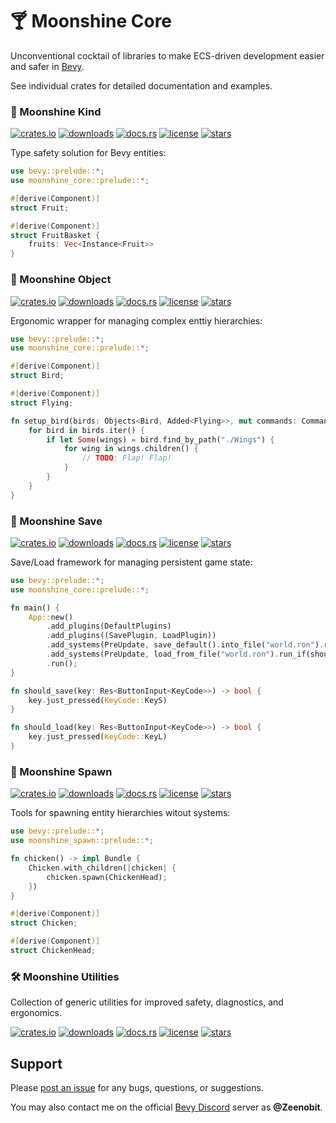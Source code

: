# 🍸 Moonshine Core

Unconventional cocktail of libraries to make ECS-driven development easier and safer in [Bevy](https://bevyengine.org/).

See individual crates for detailed documentation and examples.

### 🍎 Moonshine Kind

[![crates.io](https://img.shields.io/crates/v/moonshine-kind)](https://crates.io/crates/moonshine-kind)
[![downloads](https://img.shields.io/crates/dr/moonshine-kind?label=downloads)](https://crates.io/crates/moonshine-kind)
[![docs.rs](https://docs.rs/moonshine-kind/badge.svg)](https://docs.rs/moonshine-kind)
[![license](https://img.shields.io/crates/l/moonshine-kind)](https://github.com/Zeenobit/moonshine_kind/blob/main/LICENSE)
[![stars](https://img.shields.io/github/stars/Zeenobit/moonshine_kind)](https://github.com/Zeenobit/moonshine_kind)

Type safety solution for Bevy entities:

```rust
use bevy::prelude::*;
use moonshine_core::prelude::*;

#[derive(Component)]
struct Fruit;

#[derive(Component)]
struct FruitBasket {
    fruits: Vec<Instance<Fruit>>
}
```

### 🌴 Moonshine Object

[![crates.io](https://img.shields.io/crates/v/moonshine-object)](https://crates.io/crates/moonshine-object)
[![downloads](https://img.shields.io/crates/dr/moonshine-object?label=downloads)](https://crates.io/crates/moonshine-object)
[![docs.rs](https://docs.rs/moonshine-object/badge.svg)](https://docs.rs/moonshine-object)
[![license](https://img.shields.io/crates/l/moonshine-object)](https://github.com/Zeenobit/moonshine_object/blob/main/LICENSE)
[![stars](https://img.shields.io/github/stars/Zeenobit/moonshine_object)](https://github.com/Zeenobit/moonshine_object)

Ergonomic wrapper for managing complex enttiy hierarchies:

```rust
use bevy::prelude::*;
use moonshine_core::prelude::*;

#[derive(Component)]
struct Bird;

#[derive(Component)]
struct Flying;

fn setup_bird(birds: Objects<Bird, Added<Flying>>, mut commands: Commands) {
    for bird in birds.iter() {
        if let Some(wings) = bird.find_by_path("./Wings") {
            for wing in wings.children() {
                // TODO: Flap! Flap!
            }
        }
    }
}
```

### 💾 Moonshine Save

[![crates.io](https://img.shields.io/crates/v/moonshine-save)](https://crates.io/crates/moonshine-save)
[![downloads](https://img.shields.io/crates/dr/moonshine-save?label=downloads)](https://crates.io/crates/moonshine-save)
[![docs.rs](https://docs.rs/moonshine-save/badge.svg)](https://docs.rs/moonshine-save)
[![license](https://img.shields.io/crates/l/moonshine-save)](https://github.com/Zeenobit/moonshine_save/blob/main/LICENSE)
[![stars](https://img.shields.io/github/stars/Zeenobit/moonshine_save)](https://github.com/Zeenobit/moonshine_save)

Save/Load framework for managing persistent game state:

```rust
use bevy::prelude::*;
use moonshine_core::prelude::*;

fn main() {
    App::new()
        .add_plugins(DefaultPlugins)
        .add_plugins((SavePlugin, LoadPlugin))
        .add_systems(PreUpdate, save_default().into_file("world.ron").run_if(should_save))
        .add_systems(PreUpdate, load_from_file("world.ron").run_if(should_load))
        .run();
}

fn should_save(key: Res<ButtonInput<KeyCode>>) -> bool {
    key.just_pressed(KeyCode::KeyS)
}

fn should_load(key: Res<ButtonInput<KeyCode>>) -> bool {
    key.just_pressed(KeyCode::KeyL)
}
```

### 🥚 Moonshine Spawn

[![crates.io](https://img.shields.io/crates/v/moonshine-spawn)](https://crates.io/crates/moonshine-spawn)
[![downloads](https://img.shields.io/crates/dr/moonshine-spawn?label=downloads)](https://crates.io/crates/moonshine-spawn)
[![docs.rs](https://docs.rs/moonshine-spawn/badge.svg)](https://docs.rs/moonshine-spawn)
[![license](https://img.shields.io/crates/l/moonshine-spawn)](https://github.com/Zeenobit/moonshine_spawn/blob/main/LICENSE)
[![stars](https://img.shields.io/github/stars/Zeenobit/moonshine_spawn)](https://github.com/Zeenobit/moonshine_spawn)

Tools for spawning entity hierarchies witout systems:

```rust
use bevy::prelude::*;
use moonshine_spawn::prelude::*;

fn chicken() -> impl Bundle {
    Chicken.with_children(|chicken| {
        chicken.spawn(ChickenHead);
    })
}

#[derive(Component)]
struct Chicken;

#[derive(Component)]
struct ChickenHead;
```

### 🛠️ Moonshine Utilities

Collection of generic utilities for improved safety, diagnostics, and ergonomics.

[![crates.io](https://img.shields.io/crates/v/moonshine-util)](https://crates.io/crates/moonshine-util)
[![downloads](https://img.shields.io/crates/dr/moonshine-util?label=downloads)](https://crates.io/crates/moonshine-util)
[![docs.rs](https://docs.rs/moonshine-util/badge.svg)](https://docs.rs/moonshine-util)
[![license](https://img.shields.io/crates/l/moonshine-util)](https://github.com/Zeenobit/moonshine_util/blob/main/LICENSE)
[![stars](https://img.shields.io/github/stars/Zeenobit/moonshine_util)](https://github.com/Zeenobit/moonshine_util)

## Support

Please [post an issue](https://github.com/Zeenobit/moonshine_core/issues/new) for any bugs, questions, or suggestions.

You may also contact me on the official [Bevy Discord](https://discord.gg/bevy) server as **@Zeenobit**.

